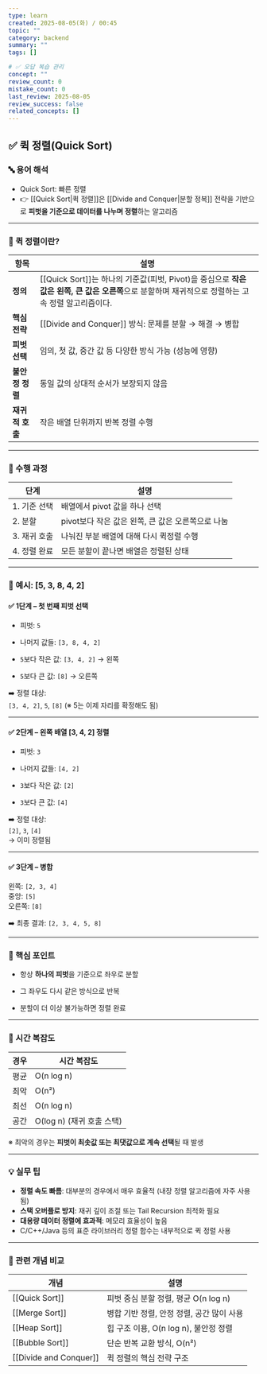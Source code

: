 ```yaml
---
type: learn
created: 2025-08-05(화) / 00:45
topic: ""
category: backend
summary: ""
tags: []

# ✅ 오답 복습 관리
concept: ""
review_count: 0
mistake_count: 0
last_review: 2025-08-05
review_success: false
related_concepts: []
---
```

## ✅ 퀵 정렬(Quick Sort)

### 🔤 용어 해석

- Quick Sort: 빠른 정렬  
- 👉 [[Quick Sort|퀵 정렬]]은 [[Divide and Conquer|분할 정복]] 전략을 기반으로 **피벗을 기준으로 데이터를 나누며 정렬**하는 알고리즘

---

### 🧩 퀵 정렬이란?

| 항목 | 설명 |
|------|------|
| **정의** | [[Quick Sort]]는 하나의 기준값(피벗, Pivot)을 중심으로 **작은 값은 왼쪽, 큰 값은 오른쪽**으로 분할하며 재귀적으로 정렬하는 고속 정렬 알고리즘이다. |
| **핵심 전략** | [[Divide and Conquer]] 방식: 문제를 분할 → 해결 → 병합 |
| **피벗 선택** | 임의, 첫 값, 중간 값 등 다양한 방식 가능 (성능에 영향) |
| **불안정 정렬** | 동일 값의 상대적 순서가 보장되지 않음 |
| **재귀적 호출** | 작은 배열 단위까지 반복 정렬 수행

---
### 🧱 수행 과정

|단계|설명|
|---|---|
|1. 기준 선택|배열에서 pivot 값을 하나 선택|
|2. 분할|pivot보다 작은 값은 왼쪽, 큰 값은 오른쪽으로 나눔|
|3. 재귀 호출|나눠진 부분 배열에 대해 다시 퀵정렬 수행|
|4. 정렬 완료|모든 분할이 끝나면 배열은 정렬된 상태|

---

### 🧪 예시: [5, 3, 8, 4, 2]

#### ✅ 1단계 – 첫 번째 피벗 선택

- 피벗: `5`
    
- 나머지 값들: `[3, 8, 4, 2]`
    
- `5`보다 작은 값: `[3, 4, 2]` → 왼쪽
    
- `5`보다 큰 값: `[8]` → 오른쪽
    

➡️ 정렬 대상:  
`[3, 4, 2]`, `5`, `[8]` (※ 5는 이제 자리를 확정해도 됨)

---

#### ✅ 2단계 – 왼쪽 배열 [3, 4, 2] 정렬

- 피벗: `3`
    
- 나머지 값들: `[4, 2]`
    
- `3`보다 작은 값: `[2]`
    
- `3`보다 큰 값: `[4]`
    

➡️ 정렬 대상:  
`[2]`, `3`, `[4]`  
→ 이미 정렬됨

---

#### ✅ 3단계 – 병합

왼쪽: `[2, 3, 4]`  
중앙: `[5]`  
오른쪽: `[8]`

➡️ 최종 결과: `[2, 3, 4, 5, 8]`

---

### 🔁 핵심 포인트

- 항상 **하나의 피벗**을 기준으로 좌우로 분할
    
- 그 좌우도 다시 같은 방식으로 반복
    
- 분할이 더 이상 불가능하면 정렬 완료
    

---
### 🧠 시간 복잡도

| 경우 | 시간 복잡도 |
|------|--------------|
| 평균 | O(n log n)   |
| 최악 | O(n²)        |
| 최선 | O(n log n)   |
| 공간 | O(log n) (재귀 호출 스택) |

※ 최악의 경우는 **피벗이 최솟값 또는 최댓값으로 계속 선택**될 때 발생

---

### 💡 실무 팁

- **정렬 속도 빠름**: 대부분의 경우에서 매우 효율적 (내장 정렬 알고리즘에 자주 사용됨)
- **스택 오버플로 방지**: 재귀 깊이 조절 또는 Tail Recursion 최적화 필요
- **대용량 데이터 정렬에 효과적**: 메모리 효율성이 높음
- C/C++/Java 등의 표준 라이브러리 정렬 함수는 내부적으로 퀵 정렬 사용

---

### 🔗 관련 개념 비교

| 개념 | 설명 |
|------|------|
| [[Quick Sort]] | 피벗 중심 분할 정렬, 평균 O(n log n) |
| [[Merge Sort]] | 병합 기반 정렬, 안정 정렬, 공간 많이 사용 |
| [[Heap Sort]] | 힙 구조 이용, O(n log n), 불안정 정렬 |
| [[Bubble Sort]] | 단순 반복 교환 방식, O(n²) |
| [[Divide and Conquer]] | 퀵 정렬의 핵심 전략 구조 |
